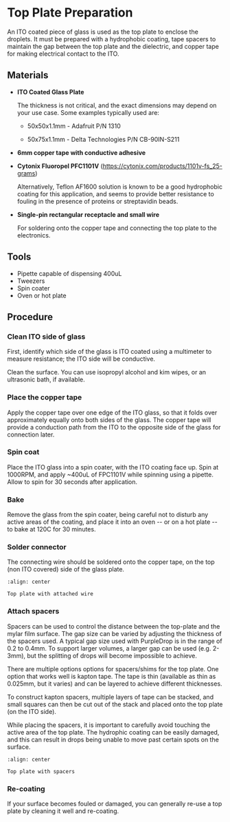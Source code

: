 # Top Plate Preparation

An ITO coated piece of glass is used as the top plate to enclose the droplets. It must be prepared with a hydrophobic coating, tape spacers to maintain the gap between the top plate and the dielectric, and copper tape for making electrical contact to the ITO.

## Materials

- **ITO Coated Glass Plate**

	The thickness is not critical, and the exact dimensions may depend on your use case. Some examples typically used are: 
	
	- 50x50x1.1mm - Adafruit P/N 1310

	- 50x75x1.1mm - Delta Technologies P/N CB-90IN-S211

- **6mm copper tape with conductive adhesive**

- **Cytonix Fluoropel PFC1101V** (https://cytonix.com/products/1101v-fs_25-grams)

	Alternatively, Teflon AF1600 solution is known to be a good hydrophobic coating for this application, and seems to provide better resistance to fouling in the presence of proteins or streptavidin beads. 

- **Single-pin rectangular receptacle and small wire**

    For soldering onto the copper tape and connecting the top plate to the electronics.

## Tools

- Pipette capable of dispensing 400uL
- Tweezers
- Spin coater
- Oven or hot plate

## Procedure

### Clean ITO side of glass

First, identify which side of the glass is ITO coated using a multimeter to measure resistance; the ITO side will be conductive. 

Clean the surface. You can use isopropyl alcohol and kim wipes, or an ultrasonic bath, if available.

### Place the copper tape

Apply the copper tape over one edge of the ITO glass, so that it folds over approximately equally onto both sides of the glass. The copper tape will provide a conduction path from the ITO to the opposite side of the glass for connection later.

### Spin coat

Place the ITO glass into a spin coater, with the ITO coating face up. Spin at 1000RPM, and apply ~400uL of FPC1101V while spinning using a pipette. Allow to spin for 30 seconds after application. 

### Bake

Remove the glass from the spin coater, being careful not to disturb any active areas of the coating, and place it into an oven -- or on a hot plate -- to bake at 120C for 30 minutes. 

### Solder connector

The connecting wire should be soldered onto the copper tape, on the top (non ITO covered) side of the glass plate. 

```{figure} images/top-plate-assembly/top_plate_1.png
:align: center

Top plate with attached wire
```

### Attach spacers

Spacers can be used to control the distance between the top-plate and the mylar film surface. The gap size can be varied by adjusting the thickness of the spacers used. A typical gap size used with PurpleDrop is in the range of 0.2 to 0.4mm. To support larger volumes, a larger gap can be used (e.g. 2-3mm), but the splitting of drops will become impossible to achieve. 

There are multiple options options for spacers/shims for the top plate. One option that works well is kapton tape. The tape is thin (available as thin as 0.025mm, but it varies) and can be layered to achieve different thicknesses. 

To construct kapton spacers, multiple layers of tape can be stacked, and small squares can then be cut out of the stack and placed onto the top plate (on the ITO side). 

While placing the spacers, it is important to carefully avoid touching the active area of the top plate. The hydrophic coating can be easily damaged, and this can result in drops being unable to move past certain spots on the surface. 

```{figure} images/top-plate-assembly/top_plate_2.png
:align: center

Top plate with spacers
```

### Re-coating

If your surface becomes fouled or damaged, you can generally re-use a top plate by cleaning it well and re-coating. 

